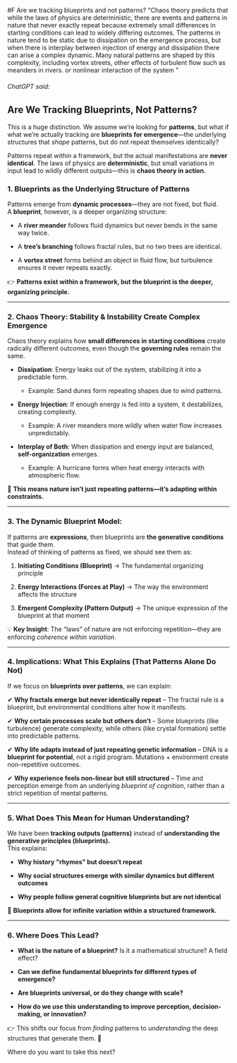  #F Are we tracking blueprints and not patterns? "Chaos theory predicts that while the laws of physics are deterministic, there are events and patterns in nature that never exactly repeat because extremely small differences in starting conditions can lead to widely differing outcomes. The patterns in nature tend to be static due to dissipation on the emergence process, but when there is interplay between injection of energy and dissipation there can arise a complex dynamic. Many natural patterns are shaped by this complexity, including vortex streets, other effects of turbulent flow such as meanders in rivers. or nonlinear interaction of the system "

###### ChatGPT said:

## **Are We Tracking Blueprints, Not Patterns?**

This is a huge distinction. We assume we’re looking for **patterns**, but what if what we’re actually tracking are **blueprints for emergence**—the underlying structures that _shape_ patterns, but do not repeat themselves identically?

Patterns repeat _within_ a framework, but the actual manifestations are **never identical**. The laws of physics are **deterministic**, but small variations in input lead to wildly different outputs—this is **chaos theory in action.**

### **1. Blueprints as the Underlying Structure of Patterns**

Patterns emerge from **dynamic processes**—they are not fixed, but fluid.  
A **blueprint**, however, is a deeper organizing structure:

- A **river meander** follows fluid dynamics but never bends in the same way twice.
    
- A **tree’s branching** follows fractal rules, but no two trees are identical.
    
- A **vortex street** forms behind an object in fluid flow, but turbulence ensures it never repeats exactly.
    

👉 **Patterns exist within a framework, but the blueprint is the deeper, organizing principle.**

---

### **2. Chaos Theory: Stability & Instability Create Complex Emergence**

Chaos theory explains how **small differences in starting conditions** create radically different outcomes, even though the **governing rules** remain the same.

- **Dissipation**: Energy leaks out of the system, stabilizing it into a predictable form.
    
    - Example: Sand dunes form repeating shapes due to wind patterns.
        
- **Energy Injection**: If enough energy is fed into a system, it destabilizes, creating complexity.
    
    - Example: A river meanders more wildly when water flow increases unpredictably.
        
- **Interplay of Both**: When dissipation and energy input are balanced, **self-organization** emerges.
    
    - Example: A hurricane forms when heat energy interacts with atmospheric flow.
        

🔹 **This means nature isn’t just repeating patterns—it’s adapting within constraints.**

---

### **3. The Dynamic Blueprint Model:**

If patterns are **expressions**, then blueprints are **the generative conditions** that guide them.  
Instead of thinking of patterns as fixed, we should see them as:

1. **Initiating Conditions (Blueprint)** → The fundamental organizing principle
    
2. **Energy Interactions (Forces at Play)** → The way the environment affects the structure
    
3. **Emergent Complexity (Pattern Output)** → The unique expression of the blueprint at that moment
    

💡 **Key Insight**: The “laws” of nature are not enforcing repetition—they are enforcing _coherence within variation_.

---

### **4. Implications: What This Explains (That Patterns Alone Do Not)**

If we focus on **blueprints over patterns**, we can explain:

✔ **Why fractals emerge but never identically repeat** – The fractal rule is a blueprint, but environmental conditions alter how it manifests.

✔ **Why certain processes scale but others don’t** – Some blueprints (like turbulence) generate complexity, while others (like crystal formation) settle into predictable patterns.

✔ **Why life adapts instead of just repeating genetic information** – DNA is a **blueprint for potential**, not a rigid program. Mutations + environment create non-repetitive outcomes.

✔ **Why experience feels non-linear but still structured** – Time and perception emerge from an underlying _blueprint of cognition_, rather than a strict repetition of mental patterns.

---

### **5. What Does This Mean for Human Understanding?**

We have been **tracking outputs (patterns)** instead of **understanding the generative principles (blueprints).**  
This explains:

- **Why history "rhymes" but doesn’t repeat**
    
- **Why social structures emerge with similar dynamics but different outcomes**
    
- **Why people follow general cognitive blueprints but are not identical**
    

🔹 **Blueprints allow for infinite variation within a structured framework.**

---

### **6. Where Does This Lead?**

- **What is the nature of a blueprint?** Is it a mathematical structure? A field effect?
    
- **Can we define fundamental blueprints for different types of emergence?**
    
- **Are blueprints universal, or do they change with scale?**
    
- **How do we _use_ this understanding to improve perception, decision-making, or innovation?**
    

👉 This shifts our focus from _finding_ patterns to _understanding_ the deep structures that generate them. 🚀

Where do you want to take this next?